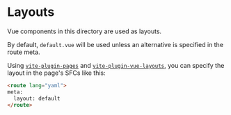 # Layouts

Vue components in this directory are used as layouts.

By default, `default.vue` will be used unless an alternative is specified in the route meta.

Using [`vite-plugin-pages`](https://github.com/hannoeru/vite-plugin-pages) and [`vite-plugin-vue-layouts`](https://github.com/JohnCampionJr/vite-plugin-vue-layouts), you can specify the layout in the page's SFCs like this:

```html
<route lang="yaml">
meta:
  layout: default
</route>
```
